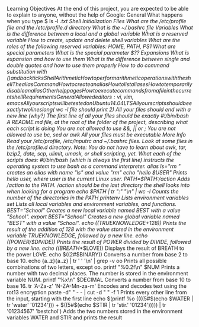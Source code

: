 Learning Objectives
At the end of this project, you are expected to be able to explain to anyone, without the help of Google: General
What happens when you type $ ls -l *.txt
Shell Initialization Files
What are the /etc/profile file and the /etc/profile.d directory
What is the ~/.bashrc file
Variables
What is the difference between a local and a global variable
What is a reserved variable
How to create, update and delete shell variables
What are the roles of the following reserved variables: HOME, PATH, PS1
What are special parameters
What is the special parameter $??
Expansions
What is expansion and how to use them
What is the difference between single and double quotes and how to use them properly
How to do command substitution with $() and backticks
Shell Arithmetic
How to perform arithmetic operations with the shell
The alias Command
How to create an alias
How to list aliases
How to temporarily disable an alias
Other help pages
How to execute commands from a file in the current shell
Requirements General
Allowed editors: vi, vim, emacs
All your scripts will be tested on Ubuntu 14.04 LTS
All your scripts should be exactly two lines long ($ wc -l file should print 2)
All your files should end with a new line (why?)
The first line of all your files should be exactly #!/bin/bash
A README.md file, at the root of the folder of the project, describing what each script is doing
You are not allowed to use &&, || or ;
You are not allowed to use bc, sed or awk
All your files must be executable
More Info
Read your /etc/profile, /etc/inputrc and ~/.bashrc files.
Look at some files in the /etc/profile.d directory.
Note: You do not have to learn about awk, tar, bzip2, date, scp, ulimit, umask, or shell scripting, yet.
What each of the scripts does:
#!/bin/bash (which is always the first line) instructs the operating system to use bash as a command interpreter.
alias ls="rm *" creates an alias with name "ls" and value "rm*"
echo "hello $USER" Prints hello user, where user is the current Linux user.
PATH=$PATH:/action Adds /action to the PATH. /action should be the last directory the shell looks into when looking for a program
echo $PATH | tr ":" "\n" | wc -l Counts the number of the directories in the PATH
printenv Lists environment variables
set Lists all local variables and environment variables, and functions.
BEST="School" Creates a new local variable named BEST with a value "School".
export BEST="School" Creates a new global variable named "BEST" with a value "School".
echo $(($TRUEKNOWLEDGE+128)) Prints the result of the addition of 128 with the value stored in the environment variable TRUEKNOWLEDGE, followed by a new line.
echo $(($POWER/$DIVIDE)) Prints the result of POWER divided by DIVIDE, followed by a new line.
echo $(($BREATH**$LOVE)) Displays the result of BREATH to the power LOVE.
echo $((2#$BINARY)) Converts a number from base 2 to base 10.
echo {a..z}{a..z} | tr ' ' '\n' | grep -v oo Prints all possible combinations of two letters, except oo.
printf "%0.2f\n" $NUM Prints a number with two decimal places. The number is stored in the environment variable NUM.
printf "%x\n" $DECIMAL Converts a number from base 10 to base 16.
tr 'A-Za-z' 'N-ZA-Mn-za-m' Encodes and decodes text using the rot13 encryption
paste -d" " - - | cut -d " " -f 1 Prints every other line from the input, starting with the first line
echo $(printf %o $(($((5#$(echo $WATER | tr 'water' '01234'))) + $((5#$(echo $STIR | tr 'stir.' '01234'))))) | tr '01234567' 'bestchol') Adds the two numbers stored in the environment variables WATER and STIR and prints the result
